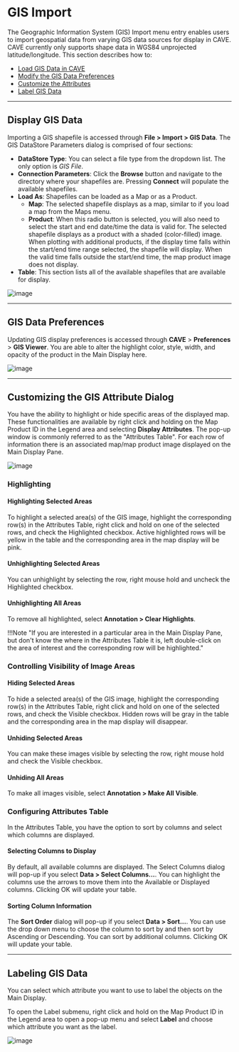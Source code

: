 # GIS Import
The Geographic Information System (GIS) Import menu entry enables users to import geospatial data from varying GIS data sources for display in CAVE. CAVE currently only supports shape data in WGS84 unprojected latitude/longitude. This section describes how to:

* [Load GIS Data in CAVE](#display-gis-data)
* [Modify the GIS Data Preferences](#gis-data-preferences)
* [Customize the Attributes](#customizing-the-gis-attribute-dialog)
* [Label GIS Data](#labeling-gis-data)

---

## Display GIS Data

Importing a GIS shapefile is accessed through **File > Import > GIS Data**. The GIS DataStore Parameters dialog is comprised of four sections:

* **DataStore Type**: You can select a file type from the dropdown list. The only option is *GIS File*.
* **Connection Parameters**:  Click the **Browse** button and navigate to the directory where your shapefiles are. Pressing **Connect** will populate the available shapefiles.
* **Load As**: Shapefiles can be loaded as a Map or as a Product. 
    * **Map**: The selected shapefile displays as a map, similar to if you load a map from the Maps menu. 
    * **Product**: When this radio button is selected, you will also need to select the start and end date/time the data is valid for. The selected shapefile displays as a product with a shaded (color-filled) image. When plotting with additional products, if the display time falls within the start/end time range selected, the shapefile will display. When the valid time falls outside the start/end time, the map product image does not display.
* **Table**:  This section lists all of the available shapefiles that are available for display.

![image](../images/gis-gui.png)

---

## GIS Data Preferences

Updating GIS display preferences is accessed through **CAVE** > **Preferences** > **GIS Viewer**. You are able to alter the highlight color, style, width, and opacity of the product in the Main Display here.

![image](../images/gis-preferences.png)

<!--
A description of each attribute follows.

* **Highlight Color**: This button opens a dialog that includes a color wheel and a color palette. Clicking the OK button after changing the color sets the new color for the highlight that appears around a selected area (via the Attributes dialog), and closes the dialog. The new color is then displayed on the swatch.
* **Highlight Style**: This button opens a menu displaying a set of lines of differing styles. Doubleclicking on the desired line style sets the new style for the highlight that appears around a selected area (via the Attributes dialog), and closes the menu. The new line style is then displayed on the swatch.
* **Highlight Width**: This button opens a menu displaying a set of lines of differing widths. Double-clicking on the desired line width sets the new width for the highlight that appears around a selected area (via the Attributes dialog), and closes the menu. The new line width is then displayed on the swatch.
* **Product Opacity**: This button opens the Set Opacity dialog for setting the default opacity level for GIS map product images. The dialog includes a swatch and a slider. Moving the slider increases or decreases the opacity level. Clicking the OK button sets the default level and closes the dialog.

Beneath the four attributes are two buttons: Restore Defaults on the left and Apply on the right. The function of the Restore Defaults button is to restore "all" the attributes to their initial (default) values. Click this button only if you want to restore all attributes to their default values. If you accidentally click the Restore Defaults button, you will need to return to the attribute dialog(s) and redefine your desired values.

Use the Apply button to save any changes you make to the default attribute settings. Wait until you are satisfied with all the values you have set, and then click the Apply button once to save all the changes. The values you set here for the attributes will then be applied to the GIS application as the new defaults.
-->

---

## Customizing the GIS Attribute Dialog

You have the ability to highlight or hide specific areas of the displayed map. These functionalities are available by right click and holding on the Map Product ID in the Legend area and selecting **Display Attributes**. The pop-up window is commonly referred to as the "Attributes Table". For each row of information there is an associated map/map product image displayed on the Main Display Pane.

![image](../images/gisattr.png)

### Highlighting

#### Highlighting Selected Areas

To highlight a selected area(s) of the GIS image, highlight the corresponding row(s) in the Attributes Table, right click and hold on one of the selected rows, and check the Highlighted checkbox. Active highlighted rows will be yellow in the table and the corresponding area in the map display will be pink.

#### Unhighlighting Selected Areas

You can unhighlight by selecting the row, right mouse hold and uncheck the Highlighted checkbox.

#### Unhighlighting All Areas

To remove all highlighted, select **Annotation > Clear Highlights**.

!!!Note "If you are interested in a particular area in the Main Display Pane, but don't know the where in the Attributes Table it is, left double-click on the area of interest and the corresponding row will be highlighted."


### Controlling Visibility of Image Areas

#### Hiding Selected Areas

To hide a selected area(s) of the GIS image, highlight the corresponding row(s) in the Attributes Table, right click and hold on one of the selected rows, and check the Visible checkbox. Hidden rows will be gray in the table and the corresponding area in the map display will disappear.

#### Unhiding Selected Areas

You can make these images visible by selecting the row, right mouse hold and check the Visible checkbox.

#### Unhiding All Areas

To make all images visible, select **Annotation > Make All Visible**.

### Configuring Attributes Table

In the Attributes Table, you have the option to sort by columns and select which columns are displayed.

#### Selecting Columns to Display

By default, all available columns are displayed. The Select Columns dialog will pop-up if you select **Data > Select Columns...**. You can highlight the columns use the arrows to move them into the Available or Displayed columns. Clicking OK will update your table.

#### Sorting Column Information

The **Sort Order** dialog will pop-up if you select **Data > Sort...**. You can use the drop down menu to choose the column to sort by and then sort by Ascending or Descending. You can sort by additional columns. Clicking OK will update your table.

---

## Labeling GIS Data

You can select which attribute you want to use to label the objects on the Main Display.

To open the Label submenu, right click and hold on the Map Product ID in the Legend area to open a pop-up menu and select **Label** and choose which attribute you want as the label.

![image](../images/gis-label.png)

<!--
##  GIS Data and Display Customization from within the GIS Application

Once the GIS data is displayed, there are several ways to customize the displayed data from within the GIS application. All customizations originate by selecting from the pop-up menu. To open the pop-up menu, click and hold mouse Button B3 (B3) on the GIS displayed image or on the Map/Map Product ID in the Legend area and move the cursor to the option you want to modify.

![image](../images/gispopup.png)
-->
